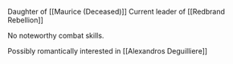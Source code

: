 Daughter of [[Maurice (Deceased)]]
Current leader of [[Redbrand Rebellion]]

No noteworthy combat skills.

Possibly romantically interested in [[Alexandros Deguilliere]]
